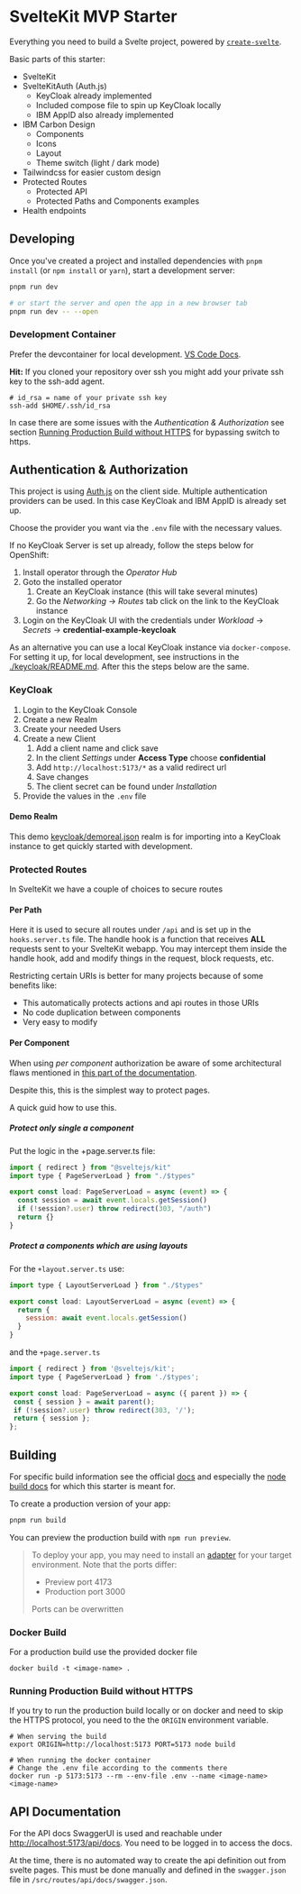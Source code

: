 # SvelteKit MVP Starter

Everything you need to build a Svelte project, powered by [`create-svelte`](https://github.com/sveltejs/kit/tree/master/packages/create-svelte).

Basic parts of this starter:

- SvelteKit
- SvelteKitAuth (Auth.js)
  - KeyCloak already implemented
  - Included compose file to spin up KeyCloak locally
  - IBM AppID also already implemented
- IBM Carbon Design
  - Components
  - Icons
  - Layout
  - Theme switch (light / dark mode)
- Tailwindcss for easier custom design
- Protected Routes
  - Protected API
  - Protected Paths and Components examples
- Health endpoints

## Developing

Once you've created a project and installed dependencies with `pnpm install` (or `npm install` or `yarn`), start a development server:

```bash
pnpm run dev

# or start the server and open the app in a new browser tab
pnpm run dev -- --open
```

### Development Container

Prefer the devcontainer for local development. [VS Code Docs](https://code.visualstudio.com/docs/devcontainers/containers).

**Hit:** If you cloned your repository over ssh you might add your private ssh key to the ssh-add agent.

```shell
# id_rsa = name of your private ssh key
ssh-add $HOME/.ssh/id_rsa
```

In case there are some issues with the *Authentication & Authorization* see section [Running Production Build without HTTPS](#running-production-build-without-https) for bypassing switch to https.

## Authentication & Authorization

This project is using [Auth.js](https://authjs.dev) on the client side. Multiple authentication providers can be used. In this case KeyCloak and IBM AppID is already set up.

Choose the provider you want via the `.env` file with the necessary values.

If no KeyCloak Server is set up already, follow the steps below for OpenShift:

1. Install operator through the *Operator Hub*
2. Goto the installed operator
   1. Create an KeyCloak instance (this will take several minutes)
   2. Go the *Networking* -> *Routes* tab click on the link to the KeyCloak instance
3. Login on the KeyCloak UI with the credentials under *Workload* -> *Secrets* -> **credential-example-keycloak**

As an alternative you can use a local KeyCloak instance via `docker-compose`.
For setting it up, for local development, see instructions in the [./keycloak/README.md](./keycloak/README.md).
After this the steps below are the same.

### KeyCloak

1. Login to the KeyCloak Console
2. Create a new Realm
3. Create your needed Users
4. Create a new Client
   1. Add a client name and click save
   2. In the client *Settings* under **Access Type** choose **confidential**
   3. Add `http://localhost:5173/*` as a valid redirect url
   4. Save changes
   5. The client secret can be found under *Installation*
5. Provide the values in the `.env` file

#### Demo Realm

This demo [keycloak/demoreal.json](./keycloak/demorealm.json) realm is for importing into a KeyCloak instance to get quickly started with development.

### Protected Routes

In SvelteKit we have a couple of choices to secure routes

#### Per Path

Here it is used to secure all routes under `/api` and is set up in the `hooks.server.ts` file.
The handle hook is a function that receives **ALL** requests sent to your SvelteKit webapp.
You may intercept them inside the handle hook, add and modify things in the request, block requests, etc.

Restricting certain URIs is better for many projects because of some benefits like:

- This automatically protects actions and api routes in those URIs
- No code duplication between components
- Very easy to modify

#### Per Component

When using *per component* authorization be aware of some architectural flaws mentioned in [this part of the documentation](https://authjs.dev/reference/sveltekit#per-component).

Despite this, this is the simplest way to protect pages.

A quick guid how to use this.

##### Protect only single a component

Put the logic in the +page.server.ts file:

```jsx
import { redirect } from "@sveltejs/kit"
import type { PageServerLoad } from "./$types"

export const load: PageServerLoad = async (event) => {
  const session = await event.locals.getSession()
  if (!session?.user) throw redirect(303, "/auth")
  return {}
}
```

##### Protect a components which are using layouts

For the `+layout.server.ts` use:

```jsx
import type { LayoutServerLoad } from "./$types"

export const load: LayoutServerLoad = async (event) => {
  return {
    session: await event.locals.getSession()
  }
}
```

and the `+page.server.ts`

```jsx
import { redirect } from '@sveltejs/kit';
import type { PageServerLoad } from './$types';

export const load: PageServerLoad = async ({ parent }) => {
 const { session } = await parent();
 if (!session?.user) throw redirect(303, '/');
 return { session };
};
```

## Building

For specific build information see the official [docs](https://kit.svelte.dev/docs/building-your-app) and especially the
[node build docs](https://kit.svelte.dev/docs/adapter-node) for which this starter is meant for.

To create a production version of your app:

```bash
pnpm run build
```

You can preview the production build with `npm run preview`.

> To deploy your app, you may need to install an [adapter](https://kit.svelte.dev/docs/adapters) for your target environment.
> Note that the ports differ:
>
> - Preview port 4173
> - Production port 3000
>
> Ports can be overwritten

### Docker Build

For a production build use the provided docker file

```shell
docker build -t <image-name> .
```

### Running Production Build without HTTPS

If you try to run the production build locally or on docker and need to skip the HTTPS protocol, you need to the the `ORIGIN` environment variable.

```shell
# When serving the build 
export ORIGIN=http://localhost:5173 PORT=5173 node build

# When running the docker container
# Change the .env file according to the comments there
docker run -p 5173:5173 --rm --env-file .env --name <image-name> <image-name>
```

## API Documentation

For the API docs SwaggerUI is used and reachable under [http://localhost:5173/api/docs](http://localhost:5173/api/docs).
You need to be logged in to access the docs.

At the time, there is no automated way to create the api definition out from svelte pages. This must be done manually and defined in the `swagger.json` file in `/src/routes/api/docs/swagger.json`.

